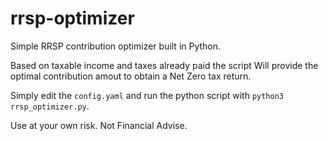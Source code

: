 # rrsp-optimizer

Simple RRSP contribution optimizer built in Python.

Based on  taxable income and taxes already paid the script Will provide the optimal contribution amout to obtain a Net Zero tax return.

Simply edit the `config.yaml` and run the python script with `python3 rrsp_optimizer.py`.

Use at your own risk. Not Financial Advise.
